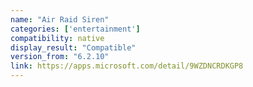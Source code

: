 ```yaml
---
name: "Air Raid Siren"
categories: ['entertainment']
compatibility: native
display_result: "Compatible"
version_from: "6.2.10"
link: https://apps.microsoft.com/detail/9WZDNCRDKGP8
---
```

